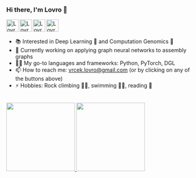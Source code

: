 ### Hi there, I'm Lovro 👋


<a href="https://github.com/lvrcek">
  <img align="left" alt="Lovro's Github" width="32px" src="https://img.icons8.com/material/50/6a9fb5/source-code.png" />
</a>
<a href="https://twitter.com.lovrovrcek">
  <img align="left" alt="Lovro's Twitter" width="32px" src="https://img.icons8.com/material/50/6a9fb5/twitter.png" />
</a>
<a href="https://www.linkedin.com/in/lovro-vr%C4%8Dek/">
  <img align="left" alt="Lovro's Linkdein" width="32px" src="https://img.icons8.com/material/50/6a9fb5/linkedin.png" />
</a>
<a href="mailto:vrcek.lovro@gmail.com">
  <img align="left" alt="Lovro's email" width="32px" src="https://img.icons8.com/material/50/6a9fb5/gmail.png" />
</a>

<br>
<br>

- 📚 Interested in Deep Learning 🧠 and Computation Genomics 🧬
- 🔭 Currently working on applying graph neural networks to assembly graphs
- 👨‍💻 My go-to languages and frameworks: Python, PyTorch, DGL
- 📫 How to reach me: vrcek.lovro@gmail.com (or by clicking on any of the buttons above)
- ⚡ Hobbies: Rock climbing 🧗‍♂️, swimming 🏊‍♂️, reading 📖

<br>

<a href="https://github.com/lvrcek">
  <img height="180em" src="https://github-readme-stats.vercel.app/api?username=lvrcek&theme=tokyonight&show_icons=true" />
  <img height="180em" src="https://github-readme-stats.vercel.app/api/top-langs/?username=lvrcek&theme=tokyonight&layout=compact" />
</a>

<!--
**lvrcek/lvrcek** is a ✨ _special_ ✨ repository because its `README.md` (this file) appears on your GitHub profile.

Here are some ideas to get you started:

- 🔭 I’m currently working on ...
- 🌱 I’m currently learning ...
- 👯 I’m looking to collaborate on ...
- 🤔 I’m looking for help with ...
- 💬 Ask me about ...
- 📫 How to reach me: ...
- 😄 Pronouns: ...
- ⚡ Fun fact: ...
-->
